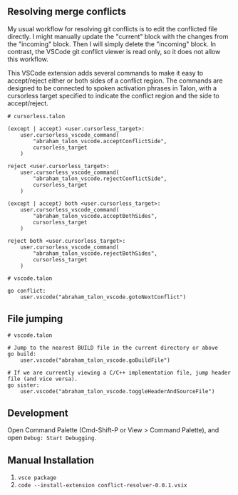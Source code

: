 ## Resolving merge conflicts

My usual workflow for resolving git conflicts is to edit the conflicted file directly. I might manually update the "current" block with the changes from the "incoming" block. Then I will simply delete the "incoming" block. In contrast, the VSCode git conflict viewer is read only, so it does not allow this workflow.

This VSCode extension adds several commands to make it easy to accept/reject either or both sides of a conflict region. The commands are designed to be connected to spoken activation phrases in Talon, with a cursorless target specified to indicate the conflict region and the side to accept/reject.


```
# cursorless.talon

(except | accept) <user.cursorless_target>:
    user.cursorless_vscode_command(
        "abraham_talon_vscode.acceptConflictSide",
        cursorless_target
    )

reject <user.cursorless_target>:
    user.cursorless_vscode_command(
        "abraham_talon_vscode.rejectConflictSide",
        cursorless_target
    )

(except | accept) both <user.cursorless_target>:
    user.cursorless_vscode_command(
        "abraham_talon_vscode.acceptBothSides",
        cursorless_target
    )

reject both <user.cursorless_target>:
    user.cursorless_vscode_command(
        "abraham_talon_vscode.rejectBothSides",
        cursorless_target
    )
```

```
# vscode.talon

go conflict:
    user.vscode("abraham_talon_vscode.gotoNextConflict")
```

## File jumping

```
# vscode.talon

# Jump to the nearest BUILD file in the current directory or above
go build:
    user.vscode("abraham_talon_vscode.goBuildFile")

# If we are currently viewing a C/C++ implementation file, jump header file (and vice versa).
go sister:
    user.vscode("abraham_talon_vscode.toggleHeaderAndSourceFile")
```

## Development
Open Command Palette (Cmd-Shift-P or View > Command Palette), and open `Debug: Start Debugging`.

## Manual Installation
1. `vsce package`
2. `code --install-extension conflict-resolver-0.0.1.vsix`

